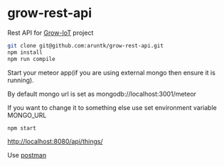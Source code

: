 # grow-rest-api
Rest API for [Grow-IoT](https://github.com/CommonGarden/Grow-IoT/) project

```sh
git clone git@github.com:aruntk/grow-rest-api.git
npm install
npm run compile
```

Start your meteor app(if you are using external mongo then ensure it is running).

By default mongo url is set as mongodb://localhost:3001/meteor

If you want to change it to something else use set environment variable MONGO_URL

```sh
npm start
```

[http://localhost:8080/api/things/](http://localhost:8080/api/things/)

Use [postman](https://chrome.google.com/webstore/detail/postman/fhbjgbiflinjbdggehcddcbncdddomop?hl=en)
